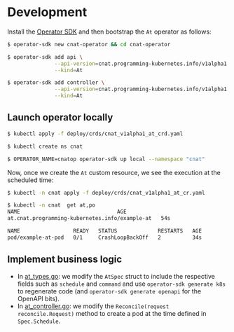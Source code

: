 # Development

Install the [Operator SDK](https://github.com/operator-framework/operator-sdk#prerequisites) and then bootstrap the `At` operator as follows:

```bash
$ operator-sdk new cnat-operator && cd cnat-operator

$ operator-sdk add api \
               --api-version=cnat.programming-kubernetes.info/v1alpha1 \
               --kind=At

$ operator-sdk add controller \
               --api-version=cnat.programming-kubernetes.info/v1alpha1 \
               --kind=At  
```

## Launch operator locally

```bash
$ kubectl apply -f deploy/crds/cnat_v1alpha1_at_crd.yaml

$ kubectl create ns cnat

$ OPERATOR_NAME=cnatop operator-sdk up local --namespace "cnat"
```

Now, once we create the `At` custom resource, we see the execution at the scheduled time:

```bash
$ kubectl -n cnat apply -f deploy/crds/cnat_v1alpha1_at_cr.yaml

$ kubectl -n cnat  get at,po
NAME                               AGE
at.cnat.programming-kubernetes.info/example-at   54s

NAME                 READY   STATUS             RESTARTS   AGE
pod/example-at-pod   0/1     CrashLoopBackOff   2          34s
```

## Implement business logic

* In [at_types.go](/cnat-operator/pkg/apis/cnat/v1alpha1/at_types.go): we modify the `AtSpec` struct to include the respective fields such as `schedule` and `command` and use `operator-sdk generate k8s` to regenerate code (and `operator-sdk generate openapi` for the OpenAPI bits).
* In [at_controller.go](/cnat-operator/pkg/controller/controller.go): we modify the `Reconcile(request reconcile.Request)` method to create a pod at the time defined in `Spec.Schedule`.
